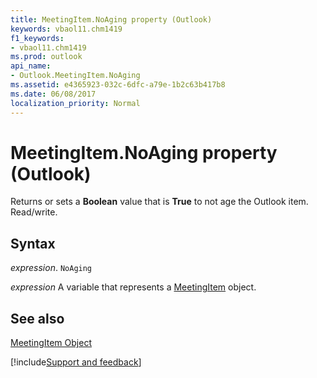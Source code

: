 ```yaml
---
title: MeetingItem.NoAging property (Outlook)
keywords: vbaol11.chm1419
f1_keywords:
- vbaol11.chm1419
ms.prod: outlook
api_name:
- Outlook.MeetingItem.NoAging
ms.assetid: e4365923-032c-6dfc-a79e-1b2c63b417b8
ms.date: 06/08/2017
localization_priority: Normal
---
```



# MeetingItem.NoAging property (Outlook)

Returns or sets a  **Boolean** value that is **True** to not age the Outlook item. Read/write.


## Syntax

_expression_. `NoAging`

_expression_ A variable that represents a [MeetingItem](Outlook.MeetingItem.md) object.


## See also


[MeetingItem Object](Outlook.MeetingItem.md)

[!include[Support and feedback](~/includes/feedback-boilerplate.md)]